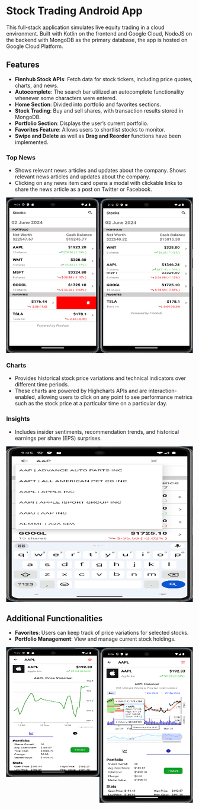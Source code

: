 # Stock Trading Android App

This full-stack application simulates live equity trading in a cloud environment. Built with Kotlin on the frontend and Google Cloud, NodeJS on the backend with MongoDB as the primary database, the app is hosted on Google Cloud Platform.

## Features
- **Finnhub Stock APIs**: Fetch data for stock tickers, including price quotes, charts, and news.
- **Autocomplete**: The search bar utilized an autocomplete functionality whenever some characters were entered.
- **Home Section**: Divided into portfolio and favorites sections.
- **Stock Trading**: Buy and sell shares, with transaction results stored in MongoDB.
- **Portfolio Section**: Displays the user’s current portfolio.
- **Favorites Feature**: Allows users to shortlist stocks to monitor.
- **Swipe and Delete** as well as **Drag and Reorder** functions have been implemented.

### Top News
- Shows relevant news articles and updates about the company. Shows relevant news articles and updates about the company.
- Clicking on any news item card opens a modal with clickable links to share the news article as a post on Twitter or Facebook.

<div style="display: flex;">
  <img src="images/2.png" width="800" height="420">
  <img src="images/3.png" width="800" height="420">
</div>

### Charts
- Provides historical stock price variations and technical indicators over different time periods.
- These charts are powered by Highcharts APIs and are interaction-enabled, allowing users to click on any point to see performance metrics such as the stock price at a particular time on a particular day.

### Insights
- Includes insider sentiments, recommendation trends, and historical earnings per share (EPS) surprises.
<img src="images/4.png" width="800" height="420">

## Additional Functionalities
- **Favorites**: Users can keep track of price variations for selected stocks.
- **Portfolio Management**: View and manage current stock holdings.

<div style="display: flex; justify-content: center;">
  <img src="images/5.png" width="800" height="350">
  <img src="images/6.png" width="800" height="420">
</div>
